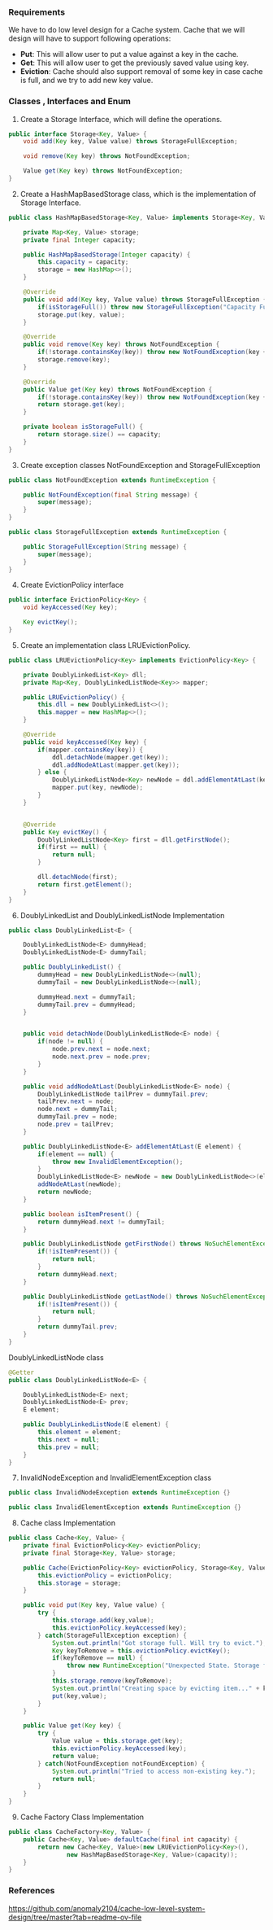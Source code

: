 
### Requirements

We have to do low level design for a Cache system. Cache that we will design will have to support following operations:

- **Put**: This will allow user to put a value against a key in the cache.
- **Get**: This will allow user to get the previously saved value using key.
- **Eviction**: Cache should also support removal of some key in case cache is full, and we try to add new key value.

### Classes , Interfaces and Enum

1. Create a Storage Interface, which will define the operations.

```java
public interface Storage<Key, Value> {
	void add(Key key, Value value) throws StorageFullException;

	void remove(Key key) throws NotFoundException;

	Value get(Key key) throws NotFoundException;
}
```

2. Create a HashMapBasedStorage class, which is the implementation of Storage Interface.

```java
public class HashMapBasedStorage<Key, Value> implements Storage<Key, Value> {

	private Map<Key, Value> storage;
	private final Integer capacity;

	public HashMapBasedStorage(Integer capacity) {
		this.capacity = capacity;
		storage = new HashMap<>();
	}

	@Override
	public void add(Key key, Value value) throws StorageFullException {
		if(isStorageFull()) throw new StorageFullException("Capacity Full....");
		storage.put(key, value);
	}

	@Override
	public void remove(Key key) throws NotFoundException {
		if(!storage.containsKey(key)) throw new NotFoundException(key + "doesn't exist in cache");
		storage.remove(key);
	}

	@Override
	public Value get(Key key) throws NotFoundException {
		if(!storage.containsKey(key)) throw new NotFoundException(key + "doesn't exist in cache");
		return storage.get(key);
	}

	private boolean isStorageFull() {
		return storage.size() == capacity;
	}
}
```


3. Create exception classes NotFoundException and StorageFullException

```java
public class NotFoundException extends RuntimeException {

	public NotFoundException(final String message) {
		super(message);
	}
}
```

```java
public class StorageFullException extends RuntimeException {

	public StorageFullException(String message) {
		super(message);
	}
}
```

4. Create EvictionPolicy interface 

```java
public interface EvictionPolicy<Key> {
	void keyAccessed(Key key);

	Key evictKey();
}
```

5. Create an implementation class LRUEvictionPolicy.

```java
public class LRUEvictionPolicy<Key> implements EvictionPolicy<Key> {

	private DoublyLinkedList<Key> dll;
	private Map<Key, DoublyLinkedListNode<Key>> mapper;

	public LRUEvictionPolicy() {
		this.dll = new DoublyLinkedList<>();
		this.mapper = new HashMap<>();
	}

	@Override
	public void keyAccessed(Key key) {
		if(mapper.containsKey(key)) {
			ddl.detachNode(mapper.get(key));
			ddl.addNodeAtLast(mapper.get(key));
		} else {
			DoublyLinkedListNode<Key> newNode = ddl.addElementAtLast(key);
			mapper.put(key, newNode);
		}
	}


	@Override
	public Key evictKey() {
		DoublyLinkedListNode<Key> first = dll.getFirstNode();
		if(first == null) {
			return null;
		}

		dll.detachNode(first);
		return first.getElement();
	}
}
```


6. DoublyLinkedList and DoublyLinkedListNode Implementation

```java
public class DoublyLinkedList<E> {

	DoublyLinkedListNode<E> dummyHead;
	DoublyLinkedListNode<E> dummyTail;

	public DoublyLinkedList() {
		dummyHead = new DoublyLinkedListNode<>(null);
		dummyTail = new DoublyLinkedListNode<>(null);

		dummyHead.next = dummyTail;
		dummyTail.prev = dummyHead;
	}


	public void detachNode(DoublyLinkedListNode<E> node) {
		if(node != null) {
			node.prev.next = node.next;
			node.next.prev = node.prev;
		}
	}

	public void addNodeAtLast(DoublyLinkedListNode<E> node) {
		DoublyLinkedListNode tailPrev = dummyTail.prev;
		tailPrev.next = node;
		node.next = dummyTail;
		dummyTail.prev = node;
		node.prev = tailPrev;
	}

	public DoublyLinkedListNode<E> addElementAtLast(E element) {
		if(element == null) {
			throw new InvalidElementException();
		}
		DoublyLinkedListNode<E> newNode = new DoublyLinkedListNode<>(element);
		addNodeAtLast(newNode);
		return newNode;
	}

	public boolean isItemPresent() {
		return dummyHead.next != dummyTail;
	}

	public DoublyLinkedListNode getFirstNode() throws NoSuchElementException {
		if(!isItemPresent()) {
			return null;
		}
		return dummyHead.next;
	}

	public DoublyLinkedListNode getLastNode() throws NoSuchElementException {
		if(!isItemPresent()) {
			return null;
		}
		return dummyTail.prev;
	}
}
```

DoublyLinkedListNode class

```java
@Getter
public class DoublyLinkedListNode<E> {

	DoublyLinkedListNode<E> next;
	DoublyLinkedListNode<E> prev;
	E element;

	public DoublyLinkedListNode(E element) {
		this.element = element;
		this.next = null;
		this.prev = null;
	}
}
```

7. InvalidNodeException and InvalidElementException class  

```java
public class InvalidNodeException extends RuntimeException {}
```

```java
public class InvalidElementException extends RuntimeException {}
```

8.  Cache class Implementation

```java
public class Cache<Key, Value> {
	private final EvictionPolicy<Key> evictionPolicy;
	private final Storage<Key, Value> storage;

	public Cache(EvictionPolicy<Key> evictionPolicy, Storage<Key, Value> storage) {
		this.evictionPolicy = evictionPolicy;
		this.storage = storage;
	}

	public void put(Key key, Value value) {
		try {
			this.storage.add(key,value);
			this.evictionPolicy.keyAccessed(key);
		} catch(StorageFullException exception) {
			System.out.println("Got storage full. Will try to evict.");
			Key keyToRemove = this.evictionPolicy.evictKey();
			if(keyToRemove == null) {
				throw new RuntimeException("Unexpected State. Storage full and no key to evict.")
			}
			this.storage.remove(keyToRemove);
			System.out.println("Creating space by evicting item..." + keyToRemove);
			put(key,value);
		}
	}

	public Value get(Key key) {
		try {
			Value value = this.storage.get(key);
			this.evictionPolicy.keyAccessed(key);
			return value;
		} catch(NotFoundException notFoundException) {
			System.out.println("Tried to access non-existing key.");
			return null;
		}
	}
}
```

9. Cache Factory Class Implementation

```java
public class CacheFactory<Key, Value> {
	public Cache<Key, Value> defaultCache(final int capacity) {
		return new Cache<Key, Value>(new LRUEvictionPolicy<Key>(),
				new HashMapBasedStorage<Key, Value>(capacity));
	}
}
```


### References

https://github.com/anomaly2104/cache-low-level-system-design/tree/master?tab=readme-ov-file


